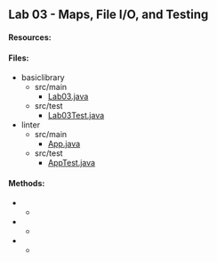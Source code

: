 ## Lab 03 - Maps, File I/O, and Testing
#### Resources:

#### Files:
* basiclibrary
  * src/main 
    * [Lab03.java](../basiclibrary/src/main/java/basiclibrary/Lab03.java)
  * src/test
    * [Lab03Test.java](../basiclibrary/src/test/java/basiclibrary/Lab03Test.java)
* linter
  * src/main
    * [App.java](../linter/src/main/java/linter/App.java)
  * src/test
    * [AppTest.java](../linter/src/test/java/linter/AppTest.java)

#### Methods:
* 
  * 
* 
  * 
* 
  * 
  